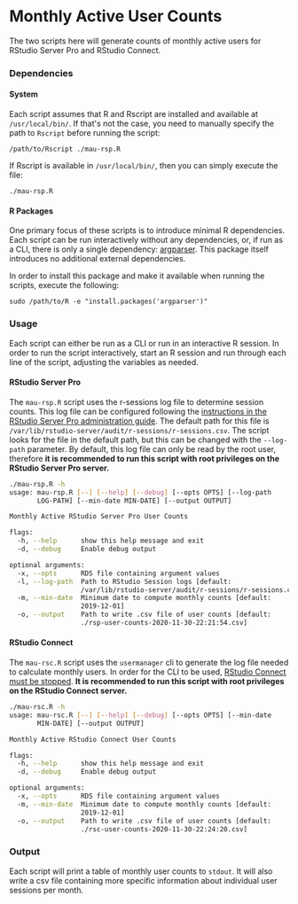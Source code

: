 # Monthly Active User Counts

The two scripts here will generate counts of monthly active users for RStudio
Server Pro and RStudio Connect.

### Dependencies
#### System
Each script assumes that R and Rscript are installed and available at
`/usr/local/bin/`. If that's not the case, you need to manually specify the path
to `Rscript` before running the script:
```
/path/to/Rscript ./mau-rsp.R
```

If Rscript is available in `/usr/local/bin/`, then you can simply execute the
file:
```
./mau-rsp.R
```

#### R Packages
One primary focus of these scripts is to introduce minimal R dependencies. Each
script can be run interactively without any dependencies, or, if run as a CLI,
there is only a single dependency:
[argparser](https://cran.r-project.org/web/packages/argparser/index.html). This
package itself introduces no additional external dependencies.

In order to install this package and make it available when running the scripts,
execute the following:
```
sudo /path/to/R -e "install.packages('argparser')"
```

### Usage
Each script can either be run as a CLI or run in an interactive R session.
In order to run the script interactively, start an R session and run through
each line of the script, adjusting the variables as needed.

#### RStudio Server Pro
The `mau-rsp.R` script uses the r-sessions log file to determine session counts.
This log file can be configured following the [instructions in the RStudio
Server Pro administration
guide](https://docs.rstudio.com/ide/server-pro/auditing-and-monitoring.html#r-session-auditing).
The default path for this file is
`/var/lib/rstudio-server/audit/r-sessions/r-sessions.csv`. The script looks for
the file in the default path, but this can be changed with the `--log-path`
parameter. By default, this log file can only be read by the root user,
therefore **it is recommended to run this script with root privileges on the
RStudio Server Pro server.**

```bash
./mau-rsp.R -h
usage: mau-rsp.R [--] [--help] [--debug] [--opts OPTS] [--log-path
       LOG-PATH] [--min-date MIN-DATE] [--output OUTPUT]

Monthly Active RStudio Server Pro User Counts

flags:
  -h, --help      show this help message and exit
  -d, --debug     Enable debug output

optional arguments:
  -x, --opts      RDS file containing argument values
  -l, --log-path  Path to RStudio Session logs [default:
                  /var/lib/rstudio-server/audit/r-sessions/r-sessions.csv]
  -m, --min-date  Minimum date to compute monthly counts [default:
                  2019-12-01]
  -o, --output    Path to write .csv file of user counts [default:
                  ./rsp-user-counts-2020-11-30-22:21:54.csv]
```

#### RStudio Connect
The `mau-rsc.R` script uses the `usermanager` cli to generate the log file
needed to calculate monthly users. In order for the CLI to be used, [RStudio
Connect must be
stopped](https://docs.rstudio.com/connect/admin/server-management/#stopping-starting).
**It is recommended to run this script with root privileges on the RStudio
Connect server.**

```bash
./mau-rsc.R -h
usage: mau-rsc.R [--] [--help] [--debug] [--opts OPTS] [--min-date
       MIN-DATE] [--output OUTPUT]

Monthly Active RStudio Connect User Counts

flags:
  -h, --help      show this help message and exit
  -d, --debug     Enable debug output

optional arguments:
  -x, --opts      RDS file containing argument values
  -m, --min-date  Minimum date to compute monthly counts [default:
                  2019-12-01]
  -o, --output    Path to write .csv file of user counts [default:
                  ./rsc-user-counts-2020-11-30-22:24:20.csv]
```

### Output
Each script will print a table of monthly user counts to `stdout`. It will also
write a csv file containing more specific information about individual user
sessions per month.
